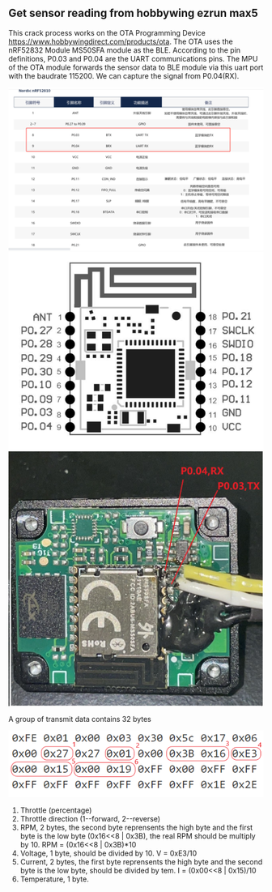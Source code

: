 ## Get sensor reading from hobbywing ezrun max5
This crack process works on the OTA Programming Device https://www.hobbywingdirect.com/products/ota.
The OTA uses the nRF52832 Module MS50SFA module as the BLE. According to the pin definitions, P0.03 and P0.04 are the UART communications pins. The MPU of the OTA module forwards the sensor data to BLE module via this uart port with the baudrate 115200. We can capture the signal from P0.04(RX).

![./racecar_1_5/imag/nrf52810_pins_def.png](https://github.com/flyback1228/racecar_1_5/blob/main/hobbywing_ezrun_esc_crack/img/nrf52810_pins_def.png)
![./racecar_1_5/imag/ms50sfa_pinout.PNG](https://github.com/flyback1228/racecar_1_5/blob/main/hobbywing_ezrun_esc_crack/img/ms50sfa_pinout.PNG)
![./racecar_1_5/imag/bluetooth_MS50SFA.jpg](https://github.com/flyback1228/racecar_1_5/blob/main/hobbywing_ezrun_esc_crack/img/bluetooth_MS50SFA.jpg)

A group of transmit data contains 32 bytes

![./racecar_1_5/imag/received_bytes.png](https://github.com/flyback1228/racecar_1_5/blob/main/hobbywing_ezrun_esc_crack/img/received_bytes.png)


1. Throttle (percentage)
2. Throttle direction (1--forward, 2--reverse)
3. RPM, 2 bytes, the second byte reprensents the high byte and the first byte is the low byte (0x16<<8 | 0x3B), the real RPM should be multiply by 10. RPM = (0x16<<8 | 0x3B)*10
4. Voltage, 1 byte, should be divided by 10. V = 0xE3/10
5. Current, 2 bytes, the first byte reprensents the high byte and the second byte is the low byte, should be divided by tem. I = (0x00<<8 | 0x15)/10
6. Temperature, 1 byte.
